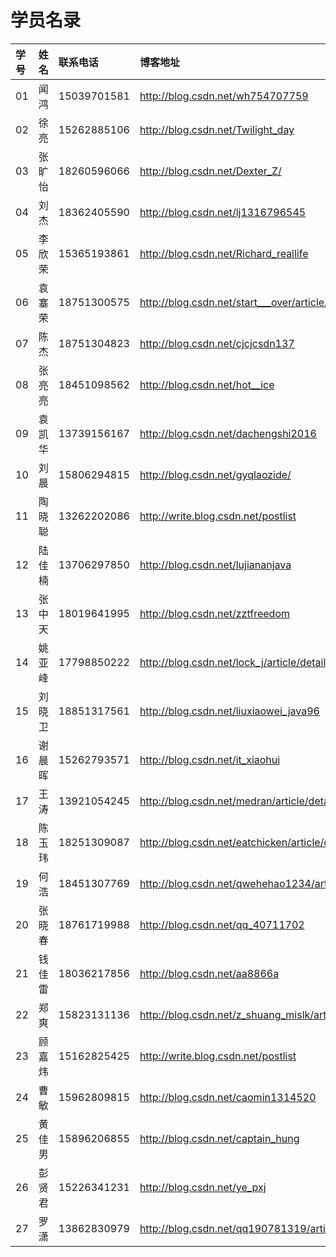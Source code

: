 # 学员名录

| **学号** | **姓名** | **联系电话** | **博客地址** |
| :--- | :--- | :--- | :--- |
| 01 | 闻鸿 |15039701581 | http://blog.csdn.net/wh754707759 |
| 02 | 徐亮 |15262885106| http://blog.csdn.net/Twilight_day  |
| 03 | 张旷怡 |18260596066| http://blog.csdn.net/Dexter_Z/ |
| 04 | 刘杰 |18362405590| http://blog.csdn.net/lj1316796545 |
| 05 | 李欣荣 |15365193861| http://blog.csdn.net/Richard_reallife |
| 06 | 袁塞荣 |18751300575| http://blog.csdn.net/start___over/article/details/78288414  |
| 07 | 陈杰 |18751304823| http://blog.csdn.net/cjcjcsdn137  |
| 08 | 张亮亮 |18451098562| http://blog.csdn.net/hot__ice |
| 09 | 袁凯华 |13739156167|http://blog.csdn.net/dachengshi2016 |
| 10 | 刘晨 |15806294815| http://blog.csdn.net/gyqlaozide/  |
| 11 | 陶晓聪 |13262202086| http://write.blog.csdn.net/postlist  |
| 12 | 陆佳楠 |13706297850| http://blog.csdn.net/lujiananjava  |
| 13 | 张中天 |18019641995| http://blog.csdn.net/zztfreedom |
| 14 | 姚亚峰 |17798850222| http://blog.csdn.net/lock_j/article/details/78285758 |
| 15 | 刘晓卫 |18851317561| http://blog.csdn.net/liuxiaowei_java96  |
| 16 | 谢晨晖 |15262793571| http://blog.csdn.net/it_xiaohui  |
| 17 | 王涛 |13921054245| http://blog.csdn.net/medran/article/details/78265599 |
| 18 | 陈玉玮 |18251309087 | http://blog.csdn.net/eatchicken/article/details/78288728 |
| 19 | 何浩 |18451307769| http://blog.csdn.net/qwehehao1234/article/details/78294529 |
| 20 | 张晓春 |18761719988| http://blog.csdn.net/qq_40711702  |
| 21 | 钱佳雷 |18036217856| http://blog.csdn.net/aa8866a |
| 22 | 郑爽 |15823131136| http://blog.csdn.net/z_shuang_mislk/article/details/78287292 |
| 23 | 顾嘉炜 |15162825425| http://write.blog.csdn.net/postlist  |
| 24 | 曹敏 |15962809815| http://blog.csdn.net/caomin1314520 |
| 25 | 黄佳男 |15896206855| http://blog.csdn.net/captain_hung |
| 26 | 彭贤君 |15226341231| http://blog.csdn.net/ye_pxj |
| 27 | 罗潇 |13862830979| http://blog.csdn.net/qq190781319/article/details/78287274 |



